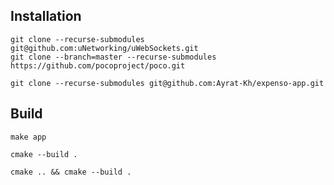 ## Installation

```
git clone --recurse-submodules git@github.com:uNetworking/uWebSockets.git
git clone --branch=master --recurse-submodules https://github.com/pocoproject/poco.git

```

```
git clone --recurse-submodules git@github.com:Ayrat-Kh/expenso-app.git
```

## Build

```
make app
```

```
cmake --build .
```

```
cmake .. && cmake --build .
```
